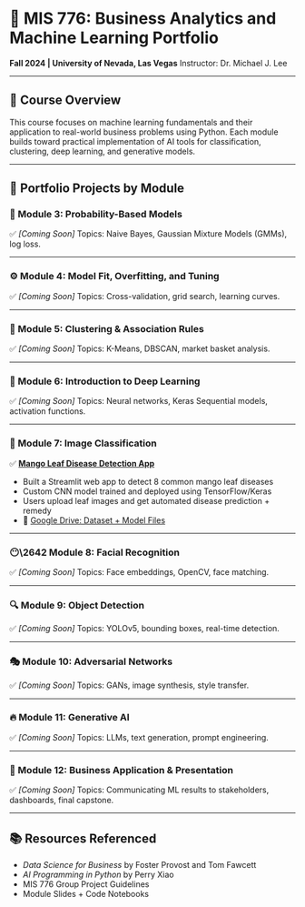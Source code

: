 # 🤖 MIS 776: Business Analytics and Machine Learning Portfolio

**Fall 2024 | University of Nevada, Las Vegas**
Instructor: Dr. Michael J. Lee

---

## 📘 Course Overview

This course focuses on machine learning fundamentals and their application to real-world business problems using Python. Each module builds toward practical implementation of AI tools for classification, clustering, deep learning, and generative models.

---

## 📂 Portfolio Projects by Module

### 🫮 Module 3: Probability-Based Models

✅ *\[Coming Soon]*
Topics: Naive Bayes, Gaussian Mixture Models (GMMs), log loss.

---

### ⚙️ Module 4: Model Fit, Overfitting, and Tuning

✅ *\[Coming Soon]*
Topics: Cross-validation, grid search, learning curves.

---

### 🧵 Module 5: Clustering & Association Rules

✅ *\[Coming Soon]*
Topics: K-Means, DBSCAN, market basket analysis.

---

### 🧬 Module 6: Introduction to Deep Learning

✅ *\[Coming Soon]*
Topics: Neural networks, Keras Sequential models, activation functions.

---

### 🌿 Module 7: Image Classification

✅ **[Mango Leaf Disease Detection App](https://github.com/yourusername/mango-disease-detection)**

* Built a Streamlit web app to detect 8 common mango leaf diseases
* Custom CNN model trained and deployed using TensorFlow/Keras
* Users upload leaf images and get automated disease prediction + remedy
* 🔗 [Google Drive: Dataset + Model Files](https://drive.google.com/drive/folders/1kFK9Vu5M1jHPjHA3hrTxJG3SwX5lsYZ5?usp=sharing)

---

### 😶‍\2642️ Module 8: Facial Recognition

✅ *\[Coming Soon]*
Topics: Face embeddings, OpenCV, face matching.

---

### 🔍 Module 9: Object Detection

✅ *\[Coming Soon]*
Topics: YOLOv5, bounding boxes, real-time detection.

---

### 🎭 Module 10: Adversarial Networks

✅ *\[Coming Soon]*
Topics: GANs, image synthesis, style transfer.

---

### 🔥 Module 11: Generative AI

✅ *\[Coming Soon]*
Topics: LLMs, text generation, prompt engineering.

---

### 🧾 Module 12: Business Application & Presentation

✅ *\[Coming Soon]*
Topics: Communicating ML results to stakeholders, dashboards, final capstone.

---

## 📚 Resources Referenced

* *Data Science for Business* by Foster Provost and Tom Fawcett
* *AI Programming in Python* by Perry Xiao
* MIS 776 Group Project Guidelines
* Module Slides + Code Notebooks
